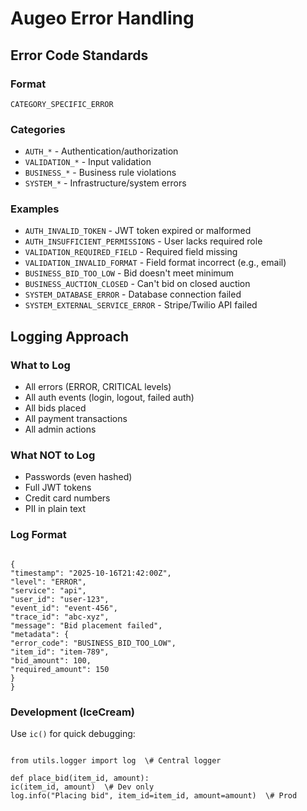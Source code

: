 # Augeo Error Handling

## Error Code Standards

### Format
`CATEGORY_SPECIFIC_ERROR`

### Categories
- `AUTH_*` - Authentication/authorization
- `VALIDATION_*` - Input validation
- `BUSINESS_*` - Business rule violations
- `SYSTEM_*` - Infrastructure/system errors

### Examples
- `AUTH_INVALID_TOKEN` - JWT token expired or malformed
- `AUTH_INSUFFICIENT_PERMISSIONS` - User lacks required role
- `VALIDATION_REQUIRED_FIELD` - Required field missing
- `VALIDATION_INVALID_FORMAT` - Field format incorrect (e.g., email)
- `BUSINESS_BID_TOO_LOW` - Bid doesn't meet minimum
- `BUSINESS_AUCTION_CLOSED` - Can't bid on closed auction
- `SYSTEM_DATABASE_ERROR` - Database connection failed
- `SYSTEM_EXTERNAL_SERVICE_ERROR` - Stripe/Twilio API failed

## Logging Approach

### What to Log
- All errors (ERROR, CRITICAL levels)
- All auth events (login, logout, failed auth)
- All bids placed
- All payment transactions
- All admin actions

### What NOT to Log
- Passwords (even hashed)
- Full JWT tokens
- Credit card numbers
- PII in plain text

### Log Format
```

{
"timestamp": "2025-10-16T21:42:00Z",
"level": "ERROR",
"service": "api",
"user_id": "user-123",
"event_id": "event-456",
"trace_id": "abc-xyz",
"message": "Bid placement failed",
"metadata": {
"error_code": "BUSINESS_BID_TOO_LOW",
"item_id": "item-789",
"bid_amount": 100,
"required_amount": 150
}
}

```

### Development (IceCream)
Use `ic()` for quick debugging:
```

from utils.logger import log  \# Central logger

def place_bid(item_id, amount):
ic(item_id, amount)  \# Dev only
log.info("Placing bid", item_id=item_id, amount=amount)  \# Prod

```
